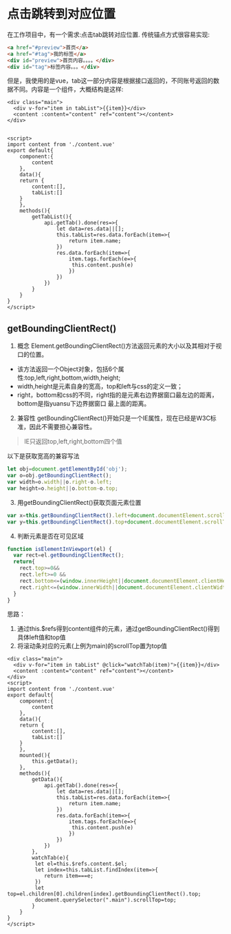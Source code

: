# 点击跳转到对应位置
在工作项目中，有一个需求:点击tab跳转对应位置.
传统锚点方式很容易实现:
```html
<a href="#preview">首页</a>
<a href="#tag">我的标签</a>
<div id="preview">首页内容。。。。</div>
<div id="tag">标签内容。。。</div>
```
但是，我使用的是vue，tab这一部分内容是根据接口返回的，不同账号返回的数据不同。内容是一个组件，大概结构是这样:
```
<div class="main">
  <div v-for="item in tabList">{{item}}</div>
  <content :content="content" ref="content"></content>  
</div>


<script>
import content from './content.vue'
export default{
    component:{
        content
    },
    data(){
    return {
        content:[],
        tabList:[]
    }
    },
    methods(){
        getTabList(){
            api.getTab().done(res=>{
                let data=res.data||[];
                this.tabList=res.data.forEach(item=>{
                    return item.name;
                })
                res.data.forEach(item=>{
                    item.tags.forEach(e=>{
                     this.content.push(e)
                    })
                })
            })
        }
    }
}
</script>  

```
## getBoundingClientRect()
1. 概念
Element.getBoundingClientRect()方法返回元素的大小以及其相对于视口的位置。
+ 该方法返回一个Object对象，包括6个属性:top,left,right,bottom,width,height;
+ width,height是元素自身的宽高，top和left与css的定义一致；
+ right，bottom和css的不同，right指的是元素右边界据窗口最左边的距离，bottom是指yuansu下边界据窗口
最上面的距离。

2. 兼容性
getBoundingClientRect()开始只是一个IE属性，现在已经是W3C标准，因此不需要担心兼容性。
> IE只返回top,left,right,bottom四个值

以下是获取宽高的兼容写法
```javascript
let obj=document.getElementById('obj');
var o=obj.getBoundingClientRect();
var width=o.width||o.right-o.left;
var height=o.height||o.bottom-o.top;

```
3. 用getBoundingClientRect()获取页面元素位置
```javascript
var x=this.getBoundingClientRect().left+document.documentElement.scrollLeft;
var y=this.getBoundingClientRect().top+document.documentElement.scrollTop;
```
4. 判断元素是否在可见区域
```javascript
function isElementInViewport(el) {
  var rect=el.getBoundingClientRect();
  return{
  	rect.top>=0&&
  	rect.left>=0 &&
  	rect.bottom<=(window.innerHeight||document.documentElement.clientHeight) && /*or $(window).height()*/
  	rect.right<=(window.innerWidth||document.documentElement.clientWidth)/*or $(window).width()*/
  }
}
```

思路：
1. 通过this.$refs得到content组件的元素，通过getBoundingClientRect()得到具体left值和top值
2. 将滚动条对应的元素(上例为main)的scrollTop置为top值
```
<div class="main">
  <div v-for="item in tabList" @click="watchTab(item)">{{item}}</div>
  <content :content="content" ref="content"></content>  
</div>
<script>
import content from './content.vue'
export default{
    component:{
        content
    },
    data(){
    return {
        content:[],
        tabList:[]
    }
    },
    mounted(){
        this.getData();
    },
    methods(){
        getData(){
            api.getTab().done(res=>{
                let data=res.data||[];
                this.tabList=res.data.forEach(item=>{
                    return item.name;
                })
                res.data.forEach(item=>{
                    item.tags.forEach(e=>{
                     this.content.push(e)
                    })
                })
            })
        },
        watchTab(e){
         let el=this.$refs.content.$el;
         let index=this.tabList.findIndex(item=>{
            return item===e;
         })
         let top=el.children[0].children[index].getBoundingClientRect().top;
         document.querySelector(".main").scrollTop=top;
        }
    }
}
</script>  

```
